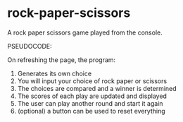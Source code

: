 # rock-paper-scissors
A rock paper scissors game played from the console.


PSEUDOCODE:

On refreshing the page, the program:

1) Generates its own choice
2) You will input your choice of rock paper or scissors
3) The choices are compared and a winner is determined
4) The scores of each play are updated and displayed
5) The user can play another round and start it again
6) (optional) a button can be used to reset everything 